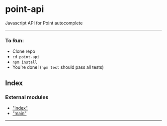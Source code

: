 
point-api
=========

Javascript API for Point autocomplete

* * *

### To Run:

*   Clone repo
*   `cd point-api`
*   `npm install`
*   You're done! (`npm test` should pass all tests)

## Index

### External modules

* ["index"](modules/_index_.md)
* ["main"](modules/_main_.md)

---

